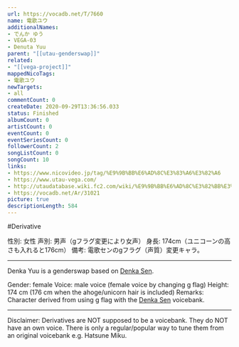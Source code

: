 ```yaml
---
url: https://vocadb.net/T/7660
name: 電歌ユウ
additionalNames: 
- でんか ゆう
- VEGA-03
- Denuta Yuu
parent: "[[utau-genderswap]]"
related:
- "[[vega-project]]"
mappedNicoTags:
- 電歌ユウ
newTargets:
- all
commentCount: 0
createDate: 2020-09-29T13:36:56.033
status: Finished
albumCount: 0
artistCount: 0
eventCount: 0
eventSeriesCount: 0
followerCount: 2
songListCount: 0
songCount: 10
links: 
- https://www.nicovideo.jp/tag/%E9%9B%BB%E6%AD%8C%E3%83%A6%E3%82%A6
- https://www.utau-vega.com/
- http://utaudatabase.wiki.fc2.com/wiki/%E9%9B%BB%E6%AD%8C%E3%82%BB%E3%83%B3%EF%BC%8F%E9%9B%BB%E6%AD%8C%E3%83%A6%E3%82%A6
- https://vocadb.net/Ar/31021
picture: true
descriptionLength: 584
---
```


#Derivative

性別: 女性
声別: 男声（gフラグ変更により女声）
身長: 174cm（ユニコーンの高さも入れると176cm）
備考: 電歌センのgフラグ（声質）変更キャラ。

---

Denka Yuu is a genderswap based on [Denka Sen](https://vocadb.net/Ar/31021).

Gender: female
Voice: male voice (female voice by changing g flag)
Height: 174 cm (176 cm when the ahoge/unicorn hair is included)
Remarks: Character derived from using g flag with the [Denka Sen](https://vocadb.net/Ar/31021) voicebank.
___
Disclaimer:
Derivatives are NOT supposed to be a voicebank. They do NOT have an own voice. There is only a regular/popular way to tune them from an original voicebank e.g. Hatsune Miku.